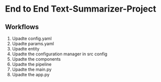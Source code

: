 # End to End Text-Summarizer-Project

## Workflows

1. Upadte config.yaml
2. Upadte params.yaml
3. Upadte entity
4. Upadte the configuration manager in src config
5. Upadte the components
6. Upadte the pipeline
7. Upadte the main.py
8. Upadte the app.py
